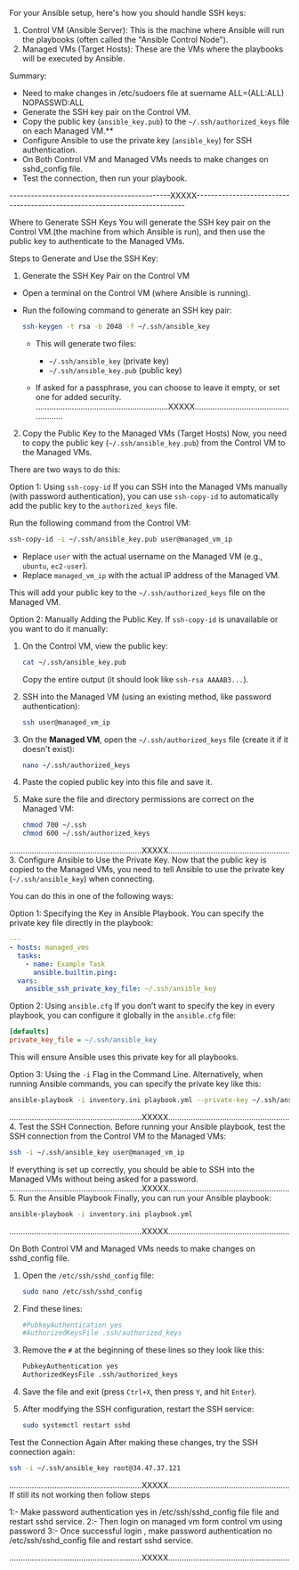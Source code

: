 For your Ansible setup, here's how you should handle SSH keys:
1. Control VM (Ansible Server): 
   This is the machine where Ansible will run the playbooks (often called the "Ansible Control Node").
2. Managed VMs (Target Hosts): 
   These are the VMs where the playbooks will be executed by Ansible.

Summary:
- Need to make changes in /etc/sudoers file at suername ALL=(ALL:ALL) NOPASSWD:ALL
- Generate the SSH key pair on the Control VM.
- Copy the public key (`ansible_key.pub`) to the `~/.ssh/authorized_keys` file on each Managed VM.**
- Configure Ansible to use the private key (`ansible_key`) for SSH authentication.
- On Both Control VM and Managed VMs needs to make changes on sshd_config file.
- Test the connection, then run your playbook.

---------------------------------------------XXXXX---------------------------------------------------------------------------

Where to Generate SSH Keys
You will generate the SSH key pair on the Control VM.(the machine from which Ansible is run), and then use the public key to authenticate to the Managed VMs.

Steps to Generate and Use the SSH Key:

1. Generate the SSH Key Pair on the Control VM
- Open a terminal on the Control VM (where Ansible is running).
- Run the following command to generate an SSH key pair:

  ```bash
  ssh-keygen -t rsa -b 2048 -f ~/.ssh/ansible_key
  ```

  - This will generate two files:
    - `~/.ssh/ansible_key` (private key)
    - `~/.ssh/ansible_key.pub` (public key)

  - If asked for a passphrase, you can choose to leave it empty, or set one for added security.
...........................................................XXXXX......................................................
2. Copy the Public Key to the Managed VMs (Target Hosts)
Now, you need to copy the public key (`~/.ssh/ansible_key.pub`) from the Control VM to the Managed VMs.

There are two ways to do this:

Option 1: Using `ssh-copy-id`
If you can SSH into the Managed VMs manually (with password authentication), you can use `ssh-copy-id` to automatically add the public key to the `authorized_keys` file.

Run the following command from the Control VM:

```bash
ssh-copy-id -i ~/.ssh/ansible_key.pub user@managed_vm_ip
```

- Replace `user` with the actual username on the Managed VM (e.g., `ubuntu`, `ec2-user`).
- Replace `managed_vm_ip` with the actual IP address of the Managed VM.

This will add your public key to the `~/.ssh/authorized_keys` file on the Managed VM.

Option 2: Manually Adding the Public Key.
If `ssh-copy-id` is unavailable or you want to do it manually:

1. On the Control VM, view the public key:

   ```bash
   cat ~/.ssh/ansible_key.pub
   ```

   Copy the entire output (it should look like `ssh-rsa AAAAB3...`).

2. SSH into the Managed VM (using an existing method, like password authentication):

   ```bash
   ssh user@managed_vm_ip
   ```

3. On the **Managed VM**, open the `~/.ssh/authorized_keys` file (create it if it doesn't exist):

   ```bash
   nano ~/.ssh/authorized_keys
   ```

4. Paste the copied public key into this file and save it.

5. Make sure the file and directory permissions are correct on the Managed VM:

   ```bash
   chmod 700 ~/.ssh
   chmod 600 ~/.ssh/authorized_keys
   ```
...........................................................XXXXX......................................................
3. Configure Ansible to Use the Private Key.
Now that the public key is copied to the Managed VMs, you need to tell Ansible to use the private key (`~/.ssh/ansible_key`) when connecting.

You can do this in one of the following ways:

Option 1: Specifying the Key in Ansible Playbook.
You can specify the private key file directly in the playbook:

```yaml
---
- hosts: managed_vms
  tasks:
    - name: Example Task
      ansible.builtin.ping:
  vars:
    ansible_ssh_private_key_file: ~/.ssh/ansible_key
```

Option 2: Using `ansible.cfg`
If you don’t want to specify the key in every playbook, you can configure it globally in the `ansible.cfg` file:

```ini
[defaults]
private_key_file = ~/.ssh/ansible_key
```

This will ensure Ansible uses this private key for all playbooks.

Option 3: Using the `-i` Flag in the Command Line.
Alternatively, when running Ansible commands, you can specify the private key like this:

```bash
ansible-playbook -i inventory.ini playbook.yml --private-key ~/.ssh/ansible_key
```
...........................................................XXXXX......................................................
4. Test the SSH Connection.
Before running your Ansible playbook, test the SSH connection from the Control VM to the Managed VMs:

```bash
ssh -i ~/.ssh/ansible_key user@managed_vm_ip
```

If everything is set up correctly, you should be able to SSH into the Managed VMs without being asked for a password.
...........................................................XXXXX......................................................
5. Run the Ansible Playbook
Finally, you can run your Ansible playbook:

```bash
ansible-playbook -i inventory.ini playbook.yml
```

...........................................................XXXXX......................................................

On Both Control VM and Managed VMs needs to make changes on sshd_config file.

1. Open the `/etc/ssh/sshd_config` file:

   ```bash
   sudo nano /etc/ssh/sshd_config
   ```

2. Find these lines:

   ```bash
   #PubkeyAuthentication yes
   #AuthorizedKeysFile .ssh/authorized_keys
   ```

3. Remove the `#` at the beginning of these lines so they look like this:

   ```bash
   PubkeyAuthentication yes
   AuthorizedKeysFile .ssh/authorized_keys
   ```

4. Save the file and exit (press `Ctrl+X`, then press `Y`, and hit `Enter`).

5. After modifying the SSH configuration, restart the SSH service:

   ```bash
   sudo systemctl restart sshd
   ```

Test the Connection Again
After making these changes, try the SSH connection again:

```bash
ssh -i ~/.ssh/ansible_key root@34.47.37.121
```
...........................................................XXXXX......................................................
If still its not working then follow steps

1:- Make password authentication yes in /etc/ssh/sshd_config file file and restart sshd service.
2:- Then login on managed vm form control vm using password
3:- Once successful login , make password authentication no /etc/ssh/sshd_config file and restart sshd service.

...........................................................XXXXX......................................................
